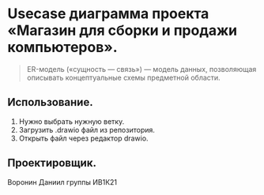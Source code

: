 # Usecase диаграмма проекта «Магазин для сборки и продажи компьютеров».
> ER-модель («сущность — связь») — модель данных, позволяющая описывать концептуальные схемы предметной области.
## Использование.
1. Нужно выбрать нужную ветку.
2. Загрузить .drawio файл из репозитория.
3. Открыть файл через редактор drawio.
## Проектировщик.
Воронин Даниил группы ИВ1К21

